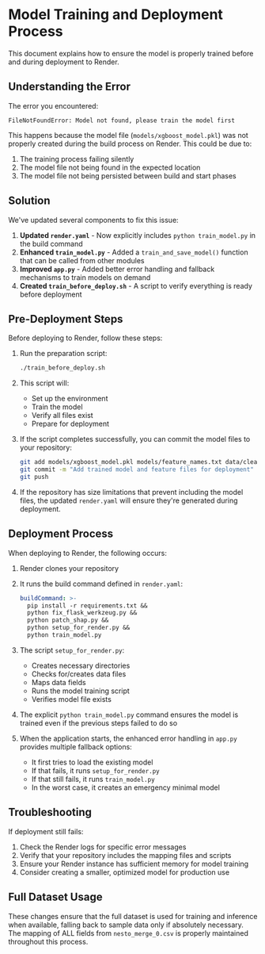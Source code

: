 # Model Training and Deployment Process

This document explains how to ensure the model is properly trained before and during deployment to Render.

## Understanding the Error

The error you encountered:
```
FileNotFoundError: Model not found, please train the model first
```

This happens because the model file (`models/xgboost_model.pkl`) was not properly created during the build process on Render. This could be due to:

1. The training process failing silently
2. The model file not being found in the expected location
3. The model file not being persisted between build and start phases

## Solution

We've updated several components to fix this issue:

1. **Updated `render.yaml`** - Now explicitly includes `python train_model.py` in the build command
2. **Enhanced `train_model.py`** - Added a `train_and_save_model()` function that can be called from other modules
3. **Improved `app.py`** - Added better error handling and fallback mechanisms to train models on demand
4. **Created `train_before_deploy.sh`** - A script to verify everything is ready before deployment

## Pre-Deployment Steps

Before deploying to Render, follow these steps:

1. Run the preparation script:
   ```bash
   ./train_before_deploy.sh
   ```

2. This script will:
   - Set up the environment
   - Train the model
   - Verify all files exist
   - Prepare for deployment

3. If the script completes successfully, you can commit the model files to your repository:
   ```bash
   git add models/xgboost_model.pkl models/feature_names.txt data/cleaned_data.csv
   git commit -m "Add trained model and feature files for deployment"
   git push
   ```

4. If the repository has size limitations that prevent including the model files, the updated `render.yaml` will ensure they're generated during deployment.

## Deployment Process

When deploying to Render, the following occurs:

1. Render clones your repository
2. It runs the build command defined in `render.yaml`:
   ```yaml
   buildCommand: >-
     pip install -r requirements.txt && 
     python fix_flask_werkzeug.py && 
     python patch_shap.py && 
     python setup_for_render.py && 
     python train_model.py
   ```

3. The script `setup_for_render.py`:
   - Creates necessary directories
   - Checks for/creates data files
   - Maps data fields
   - Runs the model training script
   - Verifies model file exists

4. The explicit `python train_model.py` command ensures the model is trained even if the previous steps failed to do so

5. When the application starts, the enhanced error handling in `app.py` provides multiple fallback options:
   - It first tries to load the existing model
   - If that fails, it runs `setup_for_render.py`
   - If that still fails, it runs `train_model.py`
   - In the worst case, it creates an emergency minimal model

## Troubleshooting

If deployment still fails:

1. Check the Render logs for specific error messages
2. Verify that your repository includes the mapping files and scripts
3. Ensure your Render instance has sufficient memory for model training
4. Consider creating a smaller, optimized model for production use

## Full Dataset Usage

These changes ensure that the full dataset is used for training and inference when available, falling back to sample data only if absolutely necessary. The mapping of ALL fields from `nesto_merge_0.csv` is properly maintained throughout this process.
